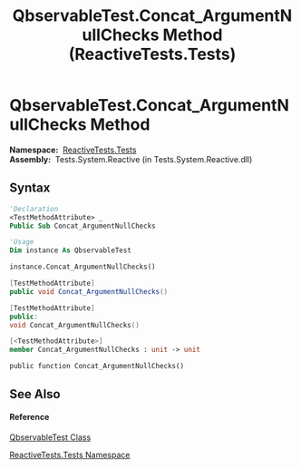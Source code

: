 ﻿---
title: QbservableTest.Concat_ArgumentNullChecks Method  (ReactiveTests.Tests)
TOCTitle: Concat_ArgumentNullChecks Method
ms:assetid: M:ReactiveTests.Tests.QbservableTest.Concat_ArgumentNullChecks
ms:mtpsurl: https://msdn.microsoft.com/en-us/library/reactivetests.tests.qbservabletest.concat_argumentnullchecks(v=VS.103)
ms:contentKeyID: 36619342
ms.date: 06/28/2011
mtps_version: v=VS.103
f1_keywords:
- ReactiveTests.Tests.QbservableTest.Concat_ArgumentNullChecks
dev_langs:
- CSharp
- JScript
- VB
- FSharp
- c++
---

# QbservableTest.Concat\_ArgumentNullChecks Method

**Namespace:**  [ReactiveTests.Tests](hh289046\(v=vs.103\).md)  
**Assembly:**  Tests.System.Reactive (in Tests.System.Reactive.dll)

## Syntax

``` vb
'Declaration
<TestMethodAttribute> _
Public Sub Concat_ArgumentNullChecks
```

``` vb
'Usage
Dim instance As QbservableTest

instance.Concat_ArgumentNullChecks()
```

``` csharp
[TestMethodAttribute]
public void Concat_ArgumentNullChecks()
```

``` c++
[TestMethodAttribute]
public:
void Concat_ArgumentNullChecks()
```

``` fsharp
[<TestMethodAttribute>]
member Concat_ArgumentNullChecks : unit -> unit 
```

``` jscript
public function Concat_ArgumentNullChecks()
```

## See Also

#### Reference

[QbservableTest Class](hh315250\(v=vs.103\).md)

[ReactiveTests.Tests Namespace](hh289046\(v=vs.103\).md)

